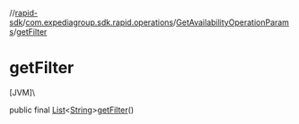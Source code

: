 //[rapid-sdk](../../../index.md)/[com.expediagroup.sdk.rapid.operations](../index.md)/[GetAvailabilityOperationParams](index.md)/[getFilter](get-filter.md)

# getFilter

[JVM]\

public final [List](https://docs.oracle.com/javase/8/docs/api/java/util/List.html)&lt;[String](https://docs.oracle.com/javase/8/docs/api/java/lang/String.html)&gt;[getFilter](get-filter.md)()
